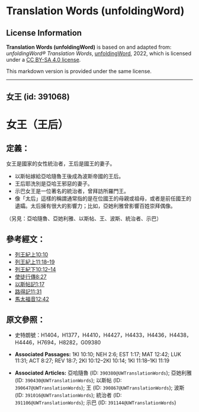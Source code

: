 # Translation Words (unfoldingWord)

## License Information

**Translation Words (unfoldingWord)** is based on and adapted from: _unfoldingWord® Translation Words_, [unfoldingWord](https://unfoldingword.org/utw), 2022, which is licensed under a [CC BY-SA 4.0 license](https://creativecommons.org/licenses/by-sa/4.0/legalcode.en).

This markdown version is provided under the same license.



--------------------------------

## 女王 (id: 391068)

女王（王后）
======

定義：
---

女王是國家的女性統治者，王后是國王的妻子。

* 以斯帖嫁給亞哈隨魯王後成為波斯帝國的王后。
* 王后耶洗別是亞哈王邪惡的妻子。
* 示巴女王是一位著名的統治者，曾拜訪所羅門王。
* 像「太后」這樣的稱謂通常指的是在位國王的母親或祖母，或者是前任國王的遺孀。太后擁有很大的影響力；比如，亞她利雅曾影響百姓崇拜偶像。

（另見：亞哈隨魯、亞她利雅、以斯帖、王、波斯、統治者、示巴）

參考經文：
-----

* [列王紀上10:10](https://ref.ly/1Kgs10:10)
* [列王紀上11:18–19](https://ref.ly/1Kgs11:18-1Kgs11:19)
* [列王紀下10:12–14](https://ref.ly/2Kgs10:12-2Kgs10:14)
* [使徒行傳8:27](https://ref.ly/Acts8:27)
* [以斯帖記1:17](https://ref.ly/Esth1:17)
* [路得記11:31](https://ref.ly/Luke11:31)
* [馬太福音12:42](https://ref.ly/Matt12:42)

原文參照：
-----

* 史特朗號：H1404，H1377，H4410，H4427，H4433，H4436，H4438，H4446，H7694，H8282，G09380

* **Associated Passages:** 1KI 10:10; NEH 2:6; EST 1:17; MAT 12:42; LUK 11:31; ACT 8:27; REV 18:7; 2KI 10:12–2KI 10:14; 1KI 11:18–1KI 11:19
* **Associated Articles:** 亞哈隨魯 (ID: `390380@UWTranslationWords`); 亞她利雅 (ID: `390430@UWTranslationWords`); 以斯帖 (ID: `390647@UWTranslationWords`); 王 (ID: `390867@UWTranslationWords`); 波斯 (ID: `391016@UWTranslationWords`); 統治者 (ID: `391106@UWTranslationWords`); 示巴 (ID: `391144@UWTranslationWords`)

